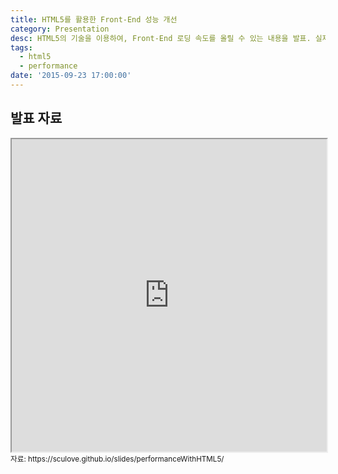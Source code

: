 ```yaml
---
title: HTML5를 활용한 Front-End 성능 개선
category: Presentation
desc: HTML5의 기술을 이용하여, Front-End 로딩 속도를 올릴 수 있는 내용을 발표. 실제 개선 예제를 통해 로딩 성능 향상을 직접 확인하는 발표자료
tags:
  - html5
  - performance
date: '2015-09-23 17:00:00'
---
```


## 발표 자료

<iframe src="https://sculove.github.io/slides/performanceWithHTML5/" width="100%" height="500px"></iframe>
<small>자료: https://sculove.github.io/slides/performanceWithHTML5/</samll>
